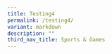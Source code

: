 ```yaml
---
title: Testing4
permalink: /testing4/
variant: markdown
description: ""
third_nav_title: Sports & Games
---
```

